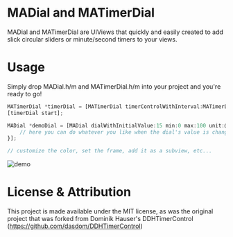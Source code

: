 MADial and MATimerDial
==================

MADial and MATimerDial are UIViews that quickly and easily created to add slick circular sliders or minute/second timers to your views.


Usage
=====

Simply drop MADial.h/m and MATimerDial.h/m into your project and you're ready to go!

```js
MATimerDial *timerDial = [MATimerDial timerControlWithInterval:MATimerDialIntervalSeconds direction:MATimerDialDirectionUp startValue:55];
[timerDial start];

MADial *demoDial = [MADial dialWithInitialValue:15 min:0 max:100 unit:@"\u00B0C" valueChangedHandler:^(NSInteger updatedValue) {
    // here you can do whatever you like when the dial's value is changed
}];

// customize the color, set the frame, add it as a subview, etc...
```

![demo](Screenshots/dial_demo.gif)


License & Attribution
=====

This project is made available under the MIT license, as was the original project that was forked from Dominik Hauser's DDHTimerControl (https://github.com/dasdom/DDHTimerControl)
